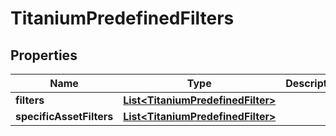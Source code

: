 

# TitaniumPredefinedFilters


## Properties

| Name | Type | Description | Notes |
|------------ | ------------- | ------------- | -------------|
|**filters** | [**List&lt;TitaniumPredefinedFilter&gt;**](TitaniumPredefinedFilter.md) |  |  [optional] |
|**specificAssetFilters** | [**List&lt;TitaniumPredefinedFilter&gt;**](TitaniumPredefinedFilter.md) |  |  [optional] |



